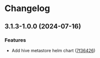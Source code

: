 # Changelog

## 3.1.3-1.0.0 (2024-07-16)


### Features

* Add hive metastore helm chart ([7f36426](https://github.com/OKDP/hive-metastore/commit/7f3642612b7447020e53f0bdc795e46fe19e556d))
